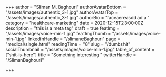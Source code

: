 +++
author = "Sliman M. Baghouri"
authorAvatarBottom = "/assets/images/authentic_3-1.jpg"
authorAvatarTop = "/assets/images/authentic_3-1.jpg"
authorBio = "faceaereasdd ad a "
category = "healthcare-marketing"
date = 2020-12-15T23:00:00Z
description = "this is a meta tag"
draft = true
featImg = "/assets/images/voice-min-1.jpg"
featImgThumb = "/assets/images/voice-min-1.jpg"
linkedinHandle = "/slimaneBaghouri"
page = "medical/single.html"
readingTime = "8"
slug = "/dumbshit"
socialThumbnail = "/assets/images/voice-min-1.jpg"
table_of_content = ["shit-is-here"]
title = "Something interesting "
twitterHandle = "/SlimanBaghouri"

+++

